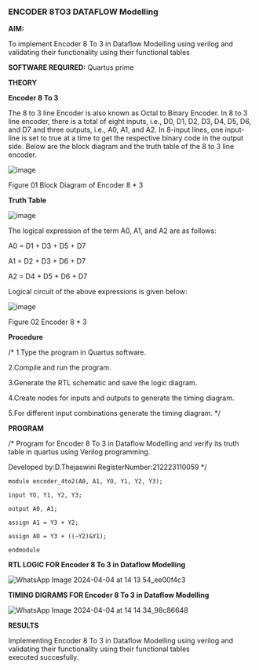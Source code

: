 ### ENCODER 8TO3 DATAFLOW Modelling

**AIM:**

To implement  Encoder 8 To 3 in Dataflow Modelling using verilog and validating their functionality using their functional tables

**SOFTWARE REQUIRED:** Quartus prime

**THEORY**

**Encoder 8 To 3**

The 8 to 3 line Encoder is also known as Octal to Binary Encoder. In 8 to 3 line encoder, there is a total of eight inputs, i.e., D0, D1, D2, D3, D4, D5, D6, and D7 and three outputs, i.e., A0, A1, and A2. In 8-input lines, one input-line is set to true at a time to get the respective binary code in the output side. Below are the block diagram and the truth table of the 8 to 3 line encoder.

![image](https://github.com/naavaneetha/ENCODER8TO3DATAFLOW/assets/154305477/0bc242c1-eb9e-4c47-afe5-30428470efc3)

Figure 01  Block Diagram of Encoder 8 * 3

**Truth Table**

![image](https://github.com/naavaneetha/ENCODER8TO3DATAFLOW/assets/154305477/35496b14-ae6e-4cd1-9abd-d6736b576575)

The logical expression of the term A0, A1, and A2 are as follows:

A0 = D1 + D3 + D5 + D7

A1 = D2 + D3 + D6 + D7

A2 = D4 + D5 + D6 + D7

Logical circuit of the above expressions is given below:

![image](https://github.com/naavaneetha/ENCODER8TO3DATAFLOW/assets/154305477/95acaee6-c873-4c75-89eb-ef09fb158053)

Figure 02  Encoder 8 * 3

**Procedure**

/* 
1.Type the program in Quartus software.

2.Compile and run the program.

3.Generate the RTL schematic and save the logic diagram.

4.Create nodes for inputs and outputs to generate the timing diagram.

5.For different input combinations generate the timing diagram.
*/

**PROGRAM**

/* Program for Encoder 8 To 3 in Dataflow Modelling and verify its truth table in quartus using Verilog programming. 

Developed by:D.Thejaswini
RegisterNumber:212223110059
*/
```
module encoder_4to2(A0, A1, YO, Y1, Y2, Y3);

input YO, Y1, Y2, Y3;

output A0, A1;

assign A1 = Y3 + Y2;

assign AO = Y3 + ((~Y2)&Y1);

endmodule
```

**RTL LOGIC FOR Encoder 8 To 3 in Dataflow Modelling**

![WhatsApp Image 2024-04-04 at 14 13 54_ee00f4c3](https://github.com/thejaswinidhanaraj/ENCODER8TO3DATAFLOW/assets/148514511/3ca80951-7d5a-4bee-ba81-969f310276d2)


**TIMING DIGRAMS FOR Encoder 8 To 3 in Dataflow Modelling**

![WhatsApp Image 2024-04-04 at 14 14 34_98c86648](https://github.com/thejaswinidhanaraj/ENCODER8TO3DATAFLOW/assets/148514511/391b40be-fb1e-4fa0-aaae-bef2e5e512d9)


**RESULTS**

Implementing Encoder 8 To 3 in Dataflow Modelling using verilog and validating their functionality using their functional tables executed succesfully.



